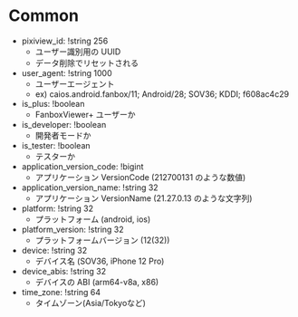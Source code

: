 # Common

- pixiview_id: !string 256
  - ユーザー識別用の UUID
  - データ削除でリセットされる
- user_agent: !string 1000
  - ユーザーエージェント
  - ex) caios.android.fanbox/11; Android/28; SOV36; KDDI; f608ac4c29
- is_plus: !boolean
  - FanboxViewer+ ユーザーか
- is_developer: !boolean
  - 開発者モードか
- is_tester: !boolean
  - テスターか
- application_version_code: !bigint
  - アプリケーション VersionCode (212700131 のような数値)
- application_version_name: !string 32
  - アプリケーション VersionName (21.27.0.13 のような文字列)
- platform: !string 32
  - プラットフォーム (android, ios)
- platform_version: !string 32
  - プラットフォームバージョン (12(32))
- device: !string 32
  - デバイス名 (SOV36, iPhone 12 Pro)
- device_abis: !string 32
  - デバイスの ABI (arm64-v8a, x86)
- time_zone: !string 64
  - タイムゾーン(Asia/Tokyoなど)

